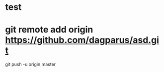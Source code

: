 test
====

git remote add origin https://github.com/dagparus/asd.git
====
git push -u origin master
